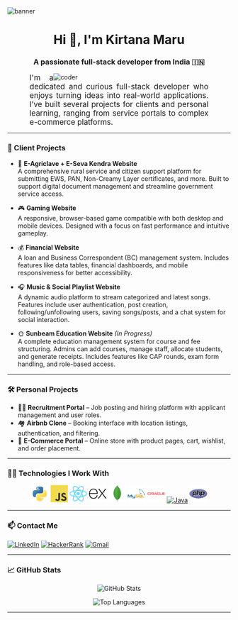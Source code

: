 <img src="https://media.istockphoto.com/id/1256473398/vector/kids-learning-to-coding-programming-in-online-it-school-engineering-courses-in-internet-for.jpg?s=612x612&w=0&k=20&c=oeUkdgXcTJp-r32NuJ1oUYNaXx9cTHqBY2KX0YXUeNw=" width="1200" height="300" alt="banner" />

<h1 align="center">Hi 👋, I'm Kirtana Maru</h1>
<h3 align="center">A passionate full-stack developer from India 🇮🇳</h3>

<img src="https://mir-s3-cdn-cf.behance.net/project_modules/disp/601014116770475.6068beff4640a.gif" alt="coder" align="right" width="400">

<p align="justify" style="font-size:17px; margin: 0 50px;">
I'm a dedicated and curious full-stack developer who enjoys turning ideas into real-world applications. I’ve built several projects for clients and personal learning, ranging from service portals to complex e-commerce platforms.
</p>

---

### 🧩 Client Projects

- 🚜 **E-Agriclave + E-Seva Kendra Website**  
  A comprehensive rural service and citizen support platform for submitting EWS, PAN, Non-Creamy Layer certificates, and more. Built to support digital document management and streamline government service access.

- 🎮 **Gaming Website**  
  A responsive, browser-based game compatible with both desktop and mobile devices. Designed with a focus on fast performance and intuitive gameplay.

- 💰 **Financial Website**  
  A loan and Business Correspondent (BC) management system. Includes features like data tables, financial dashboards, and mobile responsiveness for better accessibility.

- 🎧 **Music & Social Playlist Website**  
  A dynamic audio platform to stream categorized and latest songs. Features include user authentication, post creation, following/unfollowing users, saving songs/posts, and a chat system for social interaction.

- 🌞 **Sunbeam Education Website** *(In Progress)*  
  A complete education management system for course and fee structuring. Admins can add courses, manage staff, allocate students, and generate receipts. Includes features like CAP rounds, exam form handling, and role-based access.


---

### 🛠️ Personal Projects
- 🧑‍💼 **Recruitment Portal** – Job posting and hiring platform with applicant management and user roles.
- 🏘️ **Airbnb Clone** – Booking interface with location listings, authentication, and filtering.
- 🛒 **E-Commerce Portal** – Online store with product pages, cart, wishlist, and order placement.

---

### 👨‍💻 Technologies I Work With
<p align="center">
  <a href="https://www.python.org" target="_blank"><img src="https://raw.githubusercontent.com/devicons/devicon/master/icons/python/python-original.svg" width="40" height="40" alt="Python"/></a>
  <a href="https://developer.mozilla.org/en-US/docs/Web/JavaScript" target="_blank"><img src="https://raw.githubusercontent.com/devicons/devicon/master/icons/javascript/javascript-original.svg" width="40" height="40" alt="JavaScript"/></a>
  <a href="https://reactjs.org" target="_blank"><img src="https://raw.githubusercontent.com/devicons/devicon/master/icons/react/react-original.svg" width="40" height="40" alt="React"/></a>
  <a href="https://expressjs.com/" target="_blank"><img src="https://raw.githubusercontent.com/devicons/devicon/master/icons/express/express-original.svg" width="40" height="40" alt="Express"/></a>
  <a href="https://www.mongodb.com/" target="_blank"><img src="https://raw.githubusercontent.com/devicons/devicon/master/icons/mongodb/mongodb-original.svg" width="40" height="40" alt="MongoDB"/></a>
  <a href="https://www.mysql.com/" target="_blank"><img src="https://raw.githubusercontent.com/devicons/devicon/master/icons/mysql/mysql-original-wordmark.svg" width="40" height="40" alt="MySQL"/></a>
  <a href="https://www.oracle.com/" target="_blank"><img src="https://raw.githubusercontent.com/devicons/devicon/master/icons/oracle/oracle-original.svg" width="40" height="40" alt="Oracle SQL"/></a>
  <a href="https://www.java.com/" target="_blank"><img src="https://icongr.am/devicon/java-original.svg" width="40" height="40" alt="Java"/></a>
  <a href="https://www.php.net/" target="_blank"><img src="https://raw.githubusercontent.com/devicons/devicon/master/icons/php/php-original.svg" width="40" height="40" alt="PHP"/></a>
</p>

---

### 📫 Contact Me

<a href="https://www.linkedin.com/in/kirtana-maru-31460a255/" target="_blank"><img align="center" src="https://raw.githubusercontent.com/rahuldkjain/github-profile-readme-generator/master/src/images/icons/Social/linked-in-alt.svg" height="30" width="40" alt="LinkedIn" /></a>
<a href="https://www.hackerrank.com/Coder_K_M" target="_blank"><img align="center" src="https://raw.githubusercontent.com/rahuldkjain/github-profile-readme-generator/master/src/images/icons/Social/hackerrank.svg" height="30" width="40" alt="HackerRank" /></a>
<a href="mailto:kirtanamaru123@gmail.com" target="_blank"><img align="center" src="https://user-images.githubusercontent.com/78341798/194531383-ddb2b774-5bb9-491c-b601-4a4a7d9792fb.svg" height="30" width="40" alt="Gmail"/></a>

---

### 📈 GitHub Stats

<div align="center">
  
![GitHub Stats](https://github-readme-stats.vercel.app/api?username=KirtanaMaru&hide=stars&count_private=true&show_icons=true&theme=algolia&border_radius=20)

![Top Languages](https://github-readme-stats.vercel.app/api/top-langs/?username=KirtanaMaru&layout=compact&theme=algolia&border_radius=20)

</div>

---

